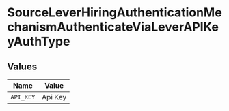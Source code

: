 # SourceLeverHiringAuthenticationMechanismAuthenticateViaLeverAPIKeyAuthType


## Values

| Name      | Value     |
| --------- | --------- |
| `API_KEY` | Api Key   |